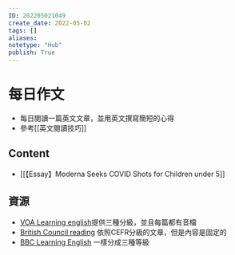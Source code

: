 ```yaml
---
ID: 202205021049
create_date: 2022-05-02
tags: []	
aliases:
notetype: "Hub"
publish: True
---
```


# 每日作文

- 每日閱讀一篇英文文章，並用英文撰寫簡短的心得
- 參考[[英文閱讀技巧]]

## Content

- [[【Essay】Moderna Seeks COVID Shots for Children under 5]]

## 資源

- [VOA Learning english](https://learningenglish.voanews.com/)提供三種分級，並且每篇都有音檔
- [British Council reading](https://learnenglish.britishcouncil.org/skills/reading) 依照CEFR分級的文章，但是內容是固定的
- [BBC Learning English](https://www.bbc.co.uk/learningenglish/english/) 一樣分成三種等級
